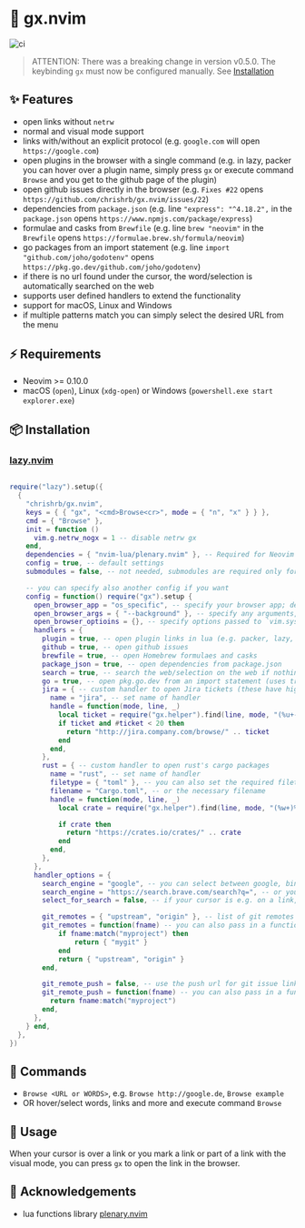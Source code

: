 # 🔗 gx.nvim

![ci](https://github.com/chrishrb/gx.nvim/actions/workflows/ci.yml/badge.svg)

> ATTENTION: There was a breaking change in version v0.5.0. The keybinding `gx` must now be configured manually. See [Installation](#-installation)

## ✨ Features

* open links without `netrw`
* normal and visual mode support
* links with/without an explicit protocol (e.g. `google.com` will open `https://google.com`)
* open plugins in the browser with a single command (e.g. in lazy, packer you can hover over a plugin name, simply press `gx` or execute command `Browse` and you get to the github page of the plugin)
* open github issues directly in the browser (e.g. `Fixes #22` opens `https://github.com/chrishrb/gx.nvim/issues/22`)
* dependencies from `package.json` (e.g. line `"express": "^4.18.2",` in the `package.json` opens `https://www.npmjs.com/package/express`)
* formulae and casks from `Brewfile` (e.g. line `brew "neovim"` in the `Brewfile` opens `https://formulae.brew.sh/formula/neovim`)
* go packages from an import statement (e.g. line `import "github.com/joho/godotenv"` opens `https://pkg.go.dev/github.com/joho/godotenv`)
* if there is no url found under the cursor, the word/selection is automatically searched on the web
* supports user defined handlers to extend the functionality
* support for macOS, Linux and Windows
* if multiple patterns match you can simply select the desired URL from the menu

## ⚡️ Requirements

* Neovim >= 0.10.0
* macOS (`open`), Linux (`xdg-open`) or Windows (`powershell.exe start explorer.exe`)

## 📦 Installation

### [lazy.nvim](https://github.com/folke/lazy.nvim)

```lua

require("lazy").setup({
  {
    "chrishrb/gx.nvim",
    keys = { { "gx", "<cmd>Browse<cr>", mode = { "n", "x" } } },
    cmd = { "Browse" },
    init = function ()
      vim.g.netrw_nogx = 1 -- disable netrw gx
    end,
    dependencies = { "nvim-lua/plenary.nvim" }, -- Required for Neovim < 0.10.0
    config = true, -- default settings
    submodules = false, -- not needed, submodules are required only for tests

    -- you can specify also another config if you want
    config = function() require("gx").setup {
      open_browser_app = "os_specific", -- specify your browser app; default for macOS is "open", Linux "xdg-open" and Windows "powershell.exe"
      open_browser_args = { "--background" }, -- specify any arguments, such as --background for macOS' "open".
      open_browser_optioins = {}, -- specify options passed to `vim.system`, see `vim.SystemOpts`
      handlers = {
        plugin = true, -- open plugin links in lua (e.g. packer, lazy, ..)
        github = true, -- open github issues
        brewfile = true, -- open Homebrew formulaes and casks
        package_json = true, -- open dependencies from package.json
        search = true, -- search the web/selection on the web if nothing else is found
        go = true, -- open pkg.go.dev from an import statement (uses treesitter)
        jira = { -- custom handler to open Jira tickets (these have higher precedence than builtin handlers)
          name = "jira", -- set name of handler
          handle = function(mode, line, _)
            local ticket = require("gx.helper").find(line, mode, "(%u+-%d+)")
            if ticket and #ticket < 20 then
              return "http://jira.company.com/browse/" .. ticket
            end
          end,
        },
        rust = { -- custom handler to open rust's cargo packages
          name = "rust", -- set name of handler
          filetype = { "toml" }, -- you can also set the required filetype for this handler
          filename = "Cargo.toml", -- or the necessary filename
          handle = function(mode, line, _)
            local crate = require("gx.helper").find(line, mode, "(%w+)%s-=%s")

            if crate then
              return "https://crates.io/crates/" .. crate
            end
          end,
        },
      },
      handler_options = {
        search_engine = "google", -- you can select between google, bing, duckduckgo, ecosia and yandex
        search_engine = "https://search.brave.com/search?q=", -- or you can pass in a custom search engine
        select_for_search = false, -- if your cursor is e.g. on a link, the pattern for the link AND for the word will always match. This disables this behaviour for default so that the link is opened without the select option for the word AND link

        git_remotes = { "upstream", "origin" }, -- list of git remotes to search for git issue linking, in priority
        git_remotes = function(fname) -- you can also pass in a function
            if fname:match("myproject") then
                return { "mygit" }
            end
            return { "upstream", "origin" }
        end,

        git_remote_push = false, -- use the push url for git issue linking,
        git_remote_push = function(fname) -- you can also pass in a function
          return fname:match("myproject")
        end,
      },
    } end,
  },
})
```

## 📡 Commands

* `Browse <URL or WORDS>`, e.g. `Browse http://google.de`, `Browse example`
* OR hover/select words, links and more and execute command `Browse`

## 🚀 Usage

When your cursor is over a link or you mark a link or part of a link with the visual mode, you can press `gx` to open the link in the browser.

## 📄 Acknowledgements

* lua functions library [plenary.nvim](https://github.com/nvim-lua/plenary.nvim)
